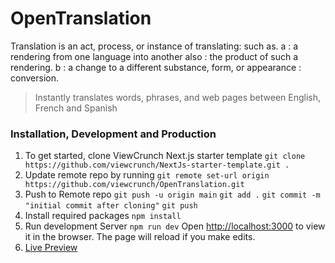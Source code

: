 # OpenTranslation

Translation is an act, process, or instance of translating: such as. a : a rendering from one language into another also : the product of such a rendering. b : a change to a different substance, form, or appearance : conversion.

> Instantly translates words, phrases, and web pages between English, French and Spanish

### Installation, Development and Production

1. To get started, clone ViewCrunch Next.js starter template
   `git clone https://github.com/viewcrunch/NextJs-starter-template.git .`
2. Update remote repo by running
   `git remote set-url origin https://github.com/viewcrunch/OpenTranslation.git`
3. Push to Remote repo
   `git push -u origin main`
   `git add .`
   `git commit -m "initial commit after cloning"`
   `git push`
4. Install required packages
   `npm install`
5. Run development Server
   `npm run dev`
   Open [http://localhost:3000](http://localhost:3000) to view it in the browser. The page will reload if you make edits.<br />
6. [Live Preview](http://opentranslation.vercel.app/)

<!-- Marcus -->
<!-- https://github.com/MarcusSorealheis -->

<!-- https://cloud.mongodb.com/v2/6266f035f8818000903c457b#metrics/replicaSet/6266f149a9ab1b5880de47b9/explorer/translations/greetings/find -->

<!-- npm i --save-dev axios -->
